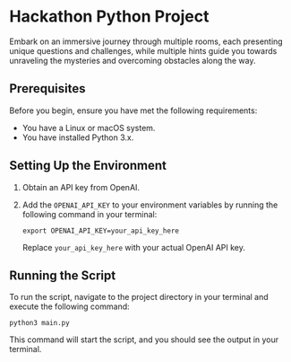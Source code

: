 # Hackathon Python Project

Embark on an immersive journey through multiple rooms, each presenting unique questions and challenges, while multiple hints guide you towards unraveling the mysteries and overcoming obstacles along the way.

## Prerequisites

Before you begin, ensure you have met the following requirements:

- You have a Linux or macOS system.
- You have installed Python 3.x.

## Setting Up the Environment

1. Obtain an API key from OpenAI.

2. Add the `OPENAI_API_KEY` to your environment variables by running the following command in your terminal:

    ```
    export OPENAI_API_KEY=your_api_key_here
    ```

    Replace `your_api_key_here` with your actual OpenAI API key.

## Running the Script

To run the script, navigate to the project directory in your terminal and execute the following command:
   
    python3 main.py
    

This command will start the script, and you should see the output in your terminal.
